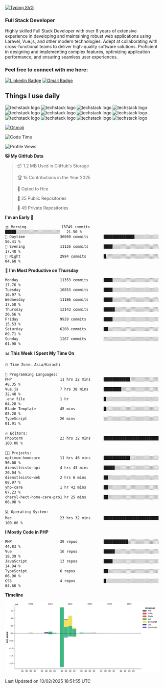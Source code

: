 [![Typing SVG](https://readme-typing-svg.demolab.com?font=Permanent+Marker&size=31&pause=1000&color=00A11F&center=true&random=false&width=435&lines=Hi+%F0%9F%91%8B%2C+I'm+Waheed+Sindhani)](https://git.io/typing-svg)
### Full Stack Developer
Highly skilled Full Stack Developer with over 6 years of extensive experience in developing and maintaining robust web applications using Laravel, Vue.js, and other modern technologies. Adept at collaborating with cross-functional teams to deliver high-quality software solutions. Proficient in designing and implementing complex features, optimizing application performance, and ensuring seamless user experiences. 

### Feel free to connect with me here:

[![Linkedin Badge](https://img.shields.io/badge/-waheedsindhani-blue?style=flat-square&logo=Linkedin&logoColor=white&link=https://www.linkedin.com/in/waheed-sindhani/)](https://www.linkedin.com/in/waheed-sindhani/)
[![Gmail Badge](https://img.shields.io/badge/-waheed.eliccs@gmail.com-c14438?style=flat-square&logo=Gmail&logoColor=white&link=mailto:waheed.eliccs@gmail.com)](mailto:waheed.eliccs@gmail.com)

## Things I use daily
![techstack logo](https://readme-components.vercel.app/api?component=logo&logo=react&text=false&animation=spin&fill=000000&svgfill=2d79c7)
![techstack logo](https://readme-components.vercel.app/api?component=logo&logo=vue.js&text=false&fill=000000&svgfill=4FC08D)
![techstack logo](https://readme-components.vercel.app/api?component=logo&logo=laravel&text=false&fill=000000&svgfill=FF2D20)
![techstack logo](https://readme-components.vercel.app/api?component=logo&logo=javascript&text=false&fill=000000&svgfill=F7DF1E)
![techstack logo](https://readme-components.vercel.app/api?component=logo&logo=mysql&text=false&fill=000000&svgfill=4479A1)
![techstack logo](https://readme-components.vercel.app/api?component=logo&logo=quasar&text=false&svgfill=050A14&fill=ffffaa&animation=spin)
![techstack logo](https://readme-components.vercel.app/api?component=logo&logo=typescript&text=false&fill=000000&svgfill=3178C6)
![techstack logo](https://readme-components.vercel.app/api?component=logo&logo=node.js&text=false&fill=000000&svgfill=5FA04E)
![techstack logo](https://readme-components.vercel.app/api?component=logo&logo=tailwindcss&text=false&fill=000000&svgfill=06B6D4)
![techstack logo](https://readme-components.vercel.app/api?component=logo&logo=docker&text=false&fill=000000&svgfill=2496ED)
![techstack logo](https://readme-components.vercel.app/api?component=logo&logo=linux&text=false&fill=000000&svgfill=FCC624)
![techstack logo](https://readme-components.vercel.app/api?component=logo&logo=amazonaws&text=false&fill=000000&svgfill=232F3E)



<!--
**Sindhani/sindhani** is a ✨ _special_ ✨ repository because its `README.md` (this file) appears on your GitHub profile.

Here are some ideas to get you started:

- 🔭 I’m currently working on ...
- 🌱 I’m currently learning ...
- 👯 I’m looking to collaborate on ...
- 🤔 I’m looking for help with ...
- 💬 Ask me about ...
- 📫 How to reach me: ...
- 😄 Pronouns: ...
- ⚡ Fun fact: ...
-->
<a href="https://gitmoji.dev">
  <img
    src="https://img.shields.io/badge/gitmoji-%20😜%20😍-FFDD67.svg?style=flat-square"
    alt="Gitmoji"
  />
</a>

<!--START_SECTION:waka-->
![Code Time](http://img.shields.io/badge/Code%20Time-951%20hrs%2034%20mins-blue)

![Profile Views](http://img.shields.io/badge/Profile%20Views-1-blue)

**🐱 My GitHub Data** 

> 📦 1.2 MB Used in GitHub's Storage 
 > 
> 🏆 15 Contributions in the Year 2025
 > 
> 💼 Opted to Hire
 > 
> 📜 25 Public Repositories 
 > 
> 🔑 49 Private Repositories 
 > 
**I'm an Early 🐤** 

```text
🌞 Morning                13749 commits       █████░░░░░░░░░░░░░░░░░░░░   21.50 % 
🌆 Daytime                36069 commits       ██████████████░░░░░░░░░░░   56.41 % 
🌃 Evening                11126 commits       ████░░░░░░░░░░░░░░░░░░░░░   17.40 % 
🌙 Night                  2994 commits        █░░░░░░░░░░░░░░░░░░░░░░░░   04.68 % 
```
📅 **I'm Most Productive on Thursday** 

```text
Monday                   11353 commits       ████░░░░░░░░░░░░░░░░░░░░░   17.76 % 
Tuesday                  10853 commits       ████░░░░░░░░░░░░░░░░░░░░░   16.97 % 
Wednesday                11186 commits       ████░░░░░░░░░░░░░░░░░░░░░   17.50 % 
Thursday                 13143 commits       █████░░░░░░░░░░░░░░░░░░░░   20.56 % 
Friday                   9928 commits        ████░░░░░░░░░░░░░░░░░░░░░   15.53 % 
Saturday                 6208 commits        ██░░░░░░░░░░░░░░░░░░░░░░░   09.71 % 
Sunday                   1267 commits        ░░░░░░░░░░░░░░░░░░░░░░░░░   01.98 % 
```


📊 **This Week I Spent My Time On** 

```text
🕑︎ Time Zone: Asia/Karachi

💬 Programming Languages: 
PHP                      11 hrs 22 mins      ████████████░░░░░░░░░░░░░   48.35 % 
Vue.js                   7 hrs 38 mins       ████████░░░░░░░░░░░░░░░░░   32.48 % 
.env file                1 hr                █░░░░░░░░░░░░░░░░░░░░░░░░   04.28 % 
Blade Template           45 mins             █░░░░░░░░░░░░░░░░░░░░░░░░   03.20 % 
TypeScript               26 mins             ░░░░░░░░░░░░░░░░░░░░░░░░░   01.91 % 

🔥 Editors: 
PhpStorm                 23 hrs 32 mins      █████████████████████████   100.00 % 

🐱‍💻 Projects: 
optimum-homecare         11 hrs 46 mins      ████████████░░░░░░░░░░░░░   50.00 % 
dienstleisto-api         4 hrs 43 mins       █████░░░░░░░░░░░░░░░░░░░░   20.04 % 
dienstleisto-web         2 hrs 6 mins        ██░░░░░░░░░░░░░░░░░░░░░░░   08.97 % 
yhp-care                 1 hr 42 mins        ██░░░░░░░░░░░░░░░░░░░░░░░   07.23 % 
cheryl-hect-home-care-pro1 hr 25 mins        ██░░░░░░░░░░░░░░░░░░░░░░░   06.08 % 

💻 Operating System: 
Mac                      23 hrs 32 mins      █████████████████████████   100.00 % 
```

**I Mostly Code in PHP** 

```text
PHP                      39 repos            ███████████░░░░░░░░░░░░░░   44.83 % 
Vue                      16 repos            █████░░░░░░░░░░░░░░░░░░░░   18.39 % 
JavaScript               13 repos            ████░░░░░░░░░░░░░░░░░░░░░   14.94 % 
TypeScript               6 repos             ██░░░░░░░░░░░░░░░░░░░░░░░   06.90 % 
CSS                      4 repos             █░░░░░░░░░░░░░░░░░░░░░░░░   04.60 % 
```



**Timeline**

![Lines of Code chart](https://raw.githubusercontent.com/Sindhani/Sindhani/main/assets/bar_graph.png)


 Last Updated on 10/02/2025 18:51:55 UTC
<!--END_SECTION:waka-->
